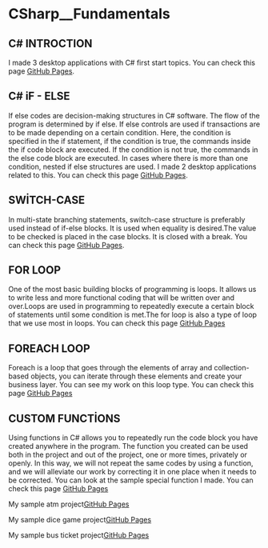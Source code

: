 # CSharp__Fundamentals

## C# INTROCTION
I made 3 desktop applications with C# first start topics.
You can check this page [GitHub Pages](https://github.com/oguzhanKomcu/CSharp__Fundamentals/tree/master/01.Introduction).

## C# iF - ELSE
If else codes are decision-making structures in C# software. The flow of the program is determined by if else. If else controls are used if transactions are to be made depending on a certain condition. Here, the condition is specified in the if statement, if the condition is true, the commands inside the if code block are executed. If the condition is not true, the commands in the else code block are executed. In cases where there is more than one condition, nested if else structures are used. I made 2 desktop applications related to this.
You can check this page [GitHub Pages](https://github.com/oguzhanKomcu/CSharp__Fundamentals/blob/master/02_iF_ELse/Form1.cs).

## SWİTCH-CASE
In multi-state branching statements, switch-case structure is preferably used instead of if-else blocks. It is used when equality is desired.The value to be checked is placed in the case blocks. It is closed with a break.
You can check this page [GitHub Pages](https://github.com/oguzhanKomcu/CSharp__Fundamentals/blob/master/03_SwiTch_CaSe/Form1.cs).

## FOR LOOP
One of the most basic building blocks of programming is loops. It allows us to write less and more functional coding that will be written over and over.Loops are used in programming to repeatedly execute a certain block of statements until some condition is met.The for loop is also a type of loop that we use most in loops.
You can check this page [GitHub Pages](https://github.com/oguzhanKomcu/CSharp__Fundamentals/blob/master/04_FoR_CYCLE/Form1.cs)
## FOREACH LOOP
Foreach is a loop that goes through the elements of array and collection-based objects, you can iterate through these elements and create your business layer. You can see my work on this loop type.
You can check this page [GitHub Pages](https://github.com/oguzhanKomcu/CSharp__Fundamentals/blob/master/ForeacH_Examples/Form1.cs)
## CUSTOM FUNCTİONS
Using functions in C# allows you to repeatedly run the code block you have created anywhere in the program. The function you created can be used both in the project and out of the project, one or more times, privately or openly. In this way, we will not repeat the same codes by using a function, and we will alleviate our work by correcting it in one place when it needs to be corrected. You can look at the sample special function I made.
You can check this page [GitHub Pages](https://github.com/oguzhanKomcu/CSharp__Fundamentals/blob/master/Custom_Functions/Form1.cs)

My sample atm project[GitHub Pages](https://github.com/oguzhanKomcu/CSharp__Fundamentals/blob/master/Custom_Functions/AtmApp2.cs)

My sample dice game project[GitHub Pages](https://github.com/oguzhanKomcu/CSharp__Fundamentals/blob/master/Custom_Functions/DiceGame.cs)

My sample bus ticket project[GitHub Pages](https://github.com/oguzhanKomcu/CSharp__Fundamentals/blob/master/Custom_Functions/BusTicketApp.cs)
